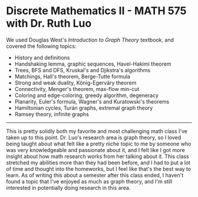 # Discrete Mathematics II - MATH 575 with Dr. Ruth Luo

We used Douglas West's *Introduction to Graph Theory* textbook, and covered the following topics:
- History and definitions
- Handshaking lemma, graphic sequences, Havel-Hakimi theorem
- Trees, BFS and DFS, Kruskal's and Djikstra's algorithms
- Matchings, Hall's theorem, Berge-Tutte formula
- Strong and weak duality, König-Egerváry theorem
- Connectivity, Menger's theorem, max-flow min-cut
- Coloring and edge-coloring, greedy algorithm, degeneracy
- Planarity, Euler's formula, Wagner's and Kuratowski's theorems
- Hamiltonian cycles, Turán graphs, extremal graph theory
- Ramsey theory, infinite graphs

---

This is pretty solidly both my favorite and most challenging math class I've taken up to this point. Dr. Luo's research area is graph theory, so I loved being taught about what felt like a pretty niche topic to me by someone who was very knowledgeable and passionate about it, and I felt like I got more insight about how math research works from her talking about it. This class stretched my abilities more than they had been before, and I had to put a lot of time and thought into the homeworks, but I feel like that's the best way to learn. As of writing this about a semester after this class ended, I haven't found a topic that I've enjoyed as much as graph theory, and I'm still interested in potentially doing research in this area.

